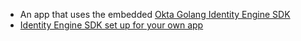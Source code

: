 * An app that uses the embedded [Okta Golang Identity Engine SDK](https://github.com/okta/okta-idx-golang)
* [Identity Engine SDK set up for your own app](/docs/guides/oie-embedded-common-download-setup-app/go/main)
